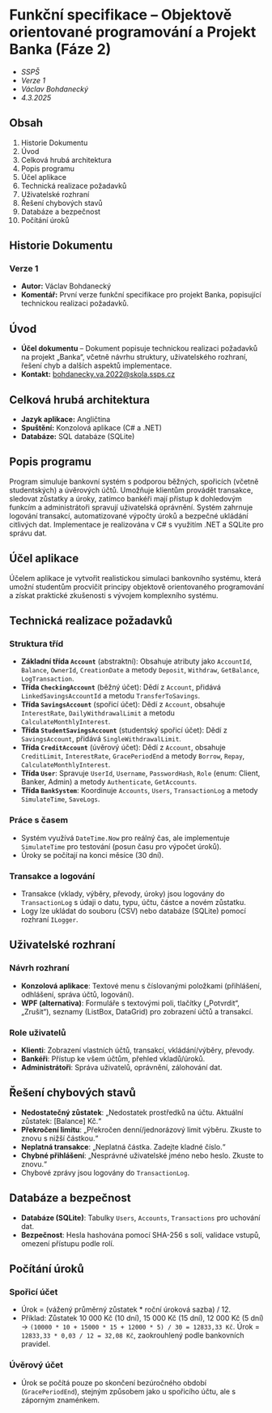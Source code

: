 # Funkční specifikace – Objektově orientované programování a Projekt Banka (Fáze 2)
* *SSPŠ*
* *Verze 1*
* *Václav Bohdanecký*
* *4.3.2025*

## Obsah
1. Historie Dokumentu  
2. Úvod  
3. Celková hrubá architektura  
4. Popis programu  
5. Účel aplikace  
6. Technická realizace požadavků  
7. Uživatelské rozhraní  
8. Řešení chybových stavů  
9. Databáze a bezpečnost  
10. Počítání úroků  

## Historie Dokumentu
### Verze 1  
* **Autor:** Václav Bohdanecký  
* **Komentář:** První verze funkční specifikace pro projekt Banka, popisující technickou realizaci požadavků.  

## Úvod  
* **Účel dokumentu** – Dokument popisuje technickou realizaci požadavků na projekt „Banka“, včetně návrhu struktury, uživatelského rozhraní, řešení chyb a dalších aspektů implementace.  
* **Kontakt:** bohdanecky.va.2022@skola.ssps.cz  

## Celková hrubá architektura  
* **Jazyk aplikace:** Angličtina 
* **Spuštění:** Konzolová aplikace (C# a .NET)
* **Databáze:** SQL databáze (SQLite)  

## Popis programu  
Program simuluje bankovní systém s podporou běžných, spořicích (včetně studentských) a úvěrových účtů. Umožňuje klientům provádět transakce, sledovat zůstatky a úroky, zatímco bankéři mají přístup k dohledovým funkcím a administrátoři spravují uživatelská oprávnění. Systém zahrnuje logování transakcí, automatizované výpočty úroků a bezpečné ukládání citlivých dat. Implementace je realizována v C# s využitím .NET a SQLite pro správu dat.  

## Účel aplikace  
Účelem aplikace je vytvořit realistickou simulaci bankovního systému, která umožní studentům procvičit principy objektově orientovaného programování a získat praktické zkušenosti s vývojem komplexního systému.  

## Technická realizace požadavků  
### Struktura tříd  
- **Základní třída `Account`** (abstraktní): Obsahuje atributy jako `AccountId`, `Balance`, `OwnerId`, `CreationDate` a metody `Deposit`, `Withdraw`, `GetBalance`, `LogTransaction`.  
- **Třída `CheckingAccount`** (běžný účet): Dědí z `Account`, přidává `LinkedSavingsAccountId` a metodu `TransferToSavings`.  
- **Třída `SavingsAccount`** (spořicí účet): Dědí z `Account`, obsahuje `InterestRate`, `DailyWithdrawalLimit` a metodu `CalculateMonthlyInterest`.  
- **Třída `StudentSavingsAccount`** (studentský spořicí účet): Dědí z `SavingsAccount`, přidává `SingleWithdrawalLimit`.  
- **Třída `CreditAccount`** (úvěrový účet): Dědí z `Account`, obsahuje `CreditLimit`, `InterestRate`, `GracePeriodEnd` a metody `Borrow`, `Repay`, `CalculateMonthlyInterest`.  
- **Třída `User`**: Spravuje `UserId`, `Username`, `PasswordHash`, `Role` (enum: Client, Banker, Admin) a metody `Authenticate`, `GetAccounts`.  
- **Třída `BankSystem`**: Koordinuje `Accounts`, `Users`, `TransactionLog` a metody `SimulateTime`, `SaveLogs`.  

### Práce s časem  
- Systém využívá `DateTime.Now` pro reálný čas, ale implementuje `SimulateTime` pro testování (posun času pro výpočet úroků).  
- Úroky se počítají na konci měsíce (30 dní).  

### Transakce a logování  
- Transakce (vklady, výběry, převody, úroky) jsou logovány do `TransactionLog` s údaji o datu, typu, účtu, částce a novém zůstatku.  
- Logy lze ukládat do souboru (CSV) nebo databáze (SQLite) pomocí rozhraní `ILogger`.  

## Uživatelské rozhraní  
### Návrh rozhraní  
- **Konzolová aplikace**: Textové menu s číslovanými položkami (přihlášení, odhlášení, správa účtů, logování).  
- **WPF (alternativa)**: Formuláře s textovými poli, tlačítky („Potvrdit“, „Zrušit“), seznamy (ListBox, DataGrid) pro zobrazení účtů a transakcí.  

### Role uživatelů  
- **Klienti**: Zobrazení vlastních účtů, transakcí, vkládání/výběry, převody.  
- **Bankéři**: Přístup ke všem účtům, přehled vkladů/úroků.  
- **Administrátoři**: Správa uživatelů, oprávnění, zálohování dat.  

## Řešení chybových stavů  
- **Nedostatečný zůstatek**: „Nedostatek prostředků na účtu. Aktuální zůstatek: [Balance] Kč.“  
- **Překročení limitu**: „Překročen denní/jednorázový limit výběru. Zkuste to znovu s nižší částkou.“  
- **Neplatná transakce**: „Neplatná částka. Zadejte kladné číslo.“  
- **Chybné přihlášení**: „Nesprávné uživatelské jméno nebo heslo. Zkuste to znovu.“  
- Chybové zprávy jsou logovány do `TransactionLog`.  

## Databáze a bezpečnost  
- **Databáze (SQLite)**: Tabulky `Users`, `Accounts`, `Transactions` pro uchování dat.  
- **Bezpečnost**: Hesla hashována pomocí SHA-256 s solí, validace vstupů, omezení přístupu podle rolí.  

## Počítání úroků  
### Spořicí účet  
- Úrok = (vážený průměrný zůstatek * roční úroková sazba) / 12.  
- Příklad: Zůstatek 10 000 Kč (10 dní), 15 000 Kč (15 dní), 12 000 Kč (5 dní) → `(10000 * 10 + 15000 * 15 + 12000 * 5) / 30 = 12833,33 Kč`. Úrok = `12833,33 * 0,03 / 12 = 32,08 Kč`, zaokrouhlený podle bankovních pravidel.  

### Úvěrový účet  
- Úrok se počítá pouze po skončení bezúročného období (`GracePeriodEnd`), stejným způsobem jako u spořicího účtu, ale s záporným znaménkem.
